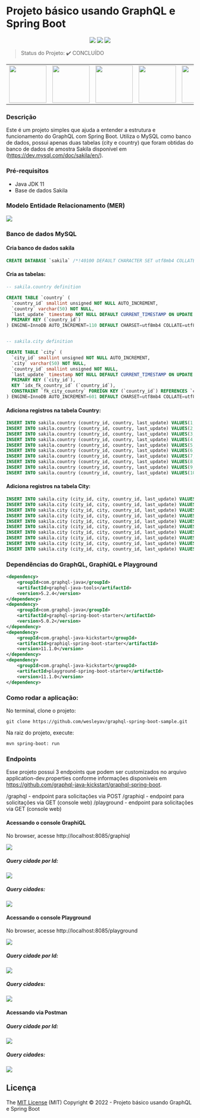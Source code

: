 # Projeto básico usando GraphQL e Spring Boot
<p align="center">
  <img src="https://img.shields.io/badge/SPRING-FRAMEWORK-blue">
  <img src="https://img.shields.io/badge/LICENSE-MIT-blue">
  <img src="https://img.shields.io/badge/STATUS-CONCLUIDO-blue">
</p>

> Status do Projeto: :heavy_check_mark: CONCLUÍDO

<table>
  <tr>
    <td><img widht="100" height="100" src="https://cdn.jsdelivr.net/gh/devicons/devicon/icons/spring/spring-original-wordmark.svg" /></td>
    <td><img widht="100" height="100" src="https://cdn.jsdelivr.net/gh/devicons/devicon/icons/java/java-plain-wordmark.svg" /></td>
    <td><img widht="100" height="100" src="https://cdn.jsdelivr.net/gh/devicons/devicon/icons/graphql/graphql-plain-wordmark.svg" /></td>
    <td><img widht="100" height="100" src="https://cdn.jsdelivr.net/gh/devicons/devicon/icons/mysql/mysql-original-wordmark.svg" /></td>
    <td><img widht="100" height="100" src="https://cdn.jsdelivr.net/gh/devicons/devicon/icons/tomcat/tomcat-original-wordmark.svg" /></td>
  </tr>
</table>

### Descrição
Este é um projeto simples que ajuda a entender a estrutura e funcionamento do GraphQL com Spring Boot. Utiliza o MySQL como banco de dados, possui apenas duas tabelas (city e country) que foram obtidas do banco de dados de amostra Sakila disponível em (https://dev.mysql.com/doc/sakila/en/). 

### Pré-requisitos
* Java JDK 11
* Base de dados Sakila

### Modelo Entidade Relacionamento (MER)
![](/src/main/resources/docs/img/graphql-mer.png)

### Banco de dados MySQL
#### Cria banco de dados sakila
```sql
CREATE DATABASE `sakila` /*!40100 DEFAULT CHARACTER SET utf8mb4 COLLATE utf8mb4_0900_ai_ci */ /*!80016 DEFAULT ENCRYPTION='N' */;
```
#### Cria as tabelas:
```sql
-- sakila.country definition

CREATE TABLE `country` (
  `country_id` smallint unsigned NOT NULL AUTO_INCREMENT,
  `country` varchar(50) NOT NULL,
  `last_update` timestamp NOT NULL DEFAULT CURRENT_TIMESTAMP ON UPDATE CURRENT_TIMESTAMP,
  PRIMARY KEY (`country_id`)
) ENGINE=InnoDB AUTO_INCREMENT=110 DEFAULT CHARSET=utf8mb4 COLLATE=utf8mb4_0900_ai_ci;


-- sakila.city definition

CREATE TABLE `city` (
  `city_id` smallint unsigned NOT NULL AUTO_INCREMENT,
  `city` varchar(50) NOT NULL,
  `country_id` smallint unsigned NOT NULL,
  `last_update` timestamp NOT NULL DEFAULT CURRENT_TIMESTAMP ON UPDATE CURRENT_TIMESTAMP,
  PRIMARY KEY (`city_id`),
  KEY `idx_fk_country_id` (`country_id`),
  CONSTRAINT `fk_city_country` FOREIGN KEY (`country_id`) REFERENCES `country` (`country_id`) ON DELETE RESTRICT ON UPDATE CASCADE
) ENGINE=InnoDB AUTO_INCREMENT=601 DEFAULT CHARSET=utf8mb4 COLLATE=utf8mb4_0900_ai_ci;
```

#### Adiciona registros na tabela Country:
```sql
INSERT INTO sakila.country (country_id, country, last_update) VALUES(1, 'Afghanistan', '2006-02-15 04:44:00');
INSERT INTO sakila.country (country_id, country, last_update) VALUES(2, 'Algeria', '2006-02-15 04:44:00');
INSERT INTO sakila.country (country_id, country, last_update) VALUES(3, 'American Samoa', '2006-02-15 04:44:00');
INSERT INTO sakila.country (country_id, country, last_update) VALUES(4, 'Angola', '2006-02-15 04:44:00');
INSERT INTO sakila.country (country_id, country, last_update) VALUES(5, 'Anguilla', '2006-02-15 04:44:00');
INSERT INTO sakila.country (country_id, country, last_update) VALUES(6, 'Argentina', '2006-02-15 04:44:00');
INSERT INTO sakila.country (country_id, country, last_update) VALUES(7, 'Armenia', '2006-02-15 04:44:00');
INSERT INTO sakila.country (country_id, country, last_update) VALUES(8, 'Australia', '2006-02-15 04:44:00');
INSERT INTO sakila.country (country_id, country, last_update) VALUES(9, 'Austria', '2006-02-15 04:44:00');
INSERT INTO sakila.country (country_id, country, last_update) VALUES(10, 'Azerbaijan', '2006-02-15 04:44:00');
```

#### Adiciona registros na tabela City:
```sql
INSERT INTO sakila.city (city_id, city, country_id, last_update) VALUES(1, 'A Corua (La Corua)', 87, '2006-02-15 04:45:25');
INSERT INTO sakila.city (city_id, city, country_id, last_update) VALUES(2, 'Abha', 82, '2006-02-15 04:45:25');
INSERT INTO sakila.city (city_id, city, country_id, last_update) VALUES(3, 'Abu Dhabi', 101, '2006-02-15 04:45:25');
INSERT INTO sakila.city (city_id, city, country_id, last_update) VALUES(4, 'Acua', 60, '2006-02-15 04:45:25');
INSERT INTO sakila.city (city_id, city, country_id, last_update) VALUES(5, 'Adana', 97, '2006-02-15 04:45:25');
INSERT INTO sakila.city (city_id, city, country_id, last_update) VALUES(6, 'Addis Abeba', 31, '2006-02-15 04:45:25');
INSERT INTO sakila.city (city_id, city, country_id, last_update) VALUES(7, 'Aden', 107, '2006-02-15 04:45:25');
INSERT INTO sakila.city (city_id, city, country_id, last_update) VALUES(8, 'Adoni', 44, '2006-02-15 04:45:25');
INSERT INTO sakila.city (city_id, city, country_id, last_update) VALUES(9, 'Ahmadnagar', 44, '2006-02-15 04:45:25');
INSERT INTO sakila.city (city_id, city, country_id, last_update) VALUES(10, 'Akishima', 50, '2006-02-15 04:45:25');
```

### Dependências do GraphQL, GraphiQL e Playground
```xml
<dependency>
    <groupId>com.graphql-java</groupId>
    <artifactId>graphql-java-tools</artifactId>
    <version>5.2.4</version>
</dependency>
<dependency>
    <groupId>com.graphql-java</groupId>
    <artifactId>graphql-spring-boot-starter</artifactId>
    <version>5.0.2</version>
</dependency>
<dependency>
    <groupId>com.graphql-java-kickstart</groupId>
    <artifactId>graphiql-spring-boot-starter</artifactId>
    <version>11.1.0</version>
</dependency>
<dependency>
    <groupId>com.graphql-java-kickstart</groupId>
    <artifactId>playground-spring-boot-starter</artifactId>
    <version>11.1.0</version>
</dependency>
```

### Como rodar a aplicação:
No terminal, clone o projeto:
```git
git clone https://github.com/wesleyav/graphql-spring-boot-sample.git
```
Na raiz do projeto, execute:
```bash
mvn spring-boot: run
```

### Endpoints
Esse projeto possui 3 endpoints que podem ser customizados no arquivo application-dev.properties conforme informações disponiveis em https://github.com/graphql-java-kickstart/graphql-spring-boot.

/graphql - endpoint para solicitações via POST
/graphiql - endpoint para solicitações via GET (console web)
/playground - endpoint para solicitações via GET (console web)

#### Acessando o console GraphiQL
No browser, acesse http://localhost:8085/graphiql

![](/src/main/resources/docs/img/graphiql.png)
<br>

##### Query cidade por Id:

![](/src/main/resources/docs/img/graphiql-query-cityById.png)
<br>

##### Query cidades:

![](/src/main/resources/docs/img/graphiql-query-cities.png)
<br>

#### Acessando o console Playground
No browser, acesse http://localhost:8085/playground

![](/src/main/resources/docs/img/playground.png)
<br>

##### Query cidade por Id:

![](/src/main/resources/docs/img/playground-query-cityById.png)
<br>

##### Query cidades:

![](/src/main/resources/docs/img/playground-query-cities.png)
<br>

#### Acessando via Postman

##### Query cidade por Id:
![](/src/main/resources/docs/img/postman-query-cityById.png)
<br>

##### Query cidades:
![](/src/main/resources/docs/img/postman-query-cities.png)
<br>

## Licença 

The [MIT License]() (MIT)
Copyright :copyright: 2022 - Projeto básico usando GraphQL e Spring Boot